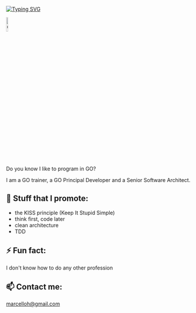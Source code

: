 [![Typing SVG](https://readme-typing-svg.herokuapp.com?color=%2336BCF7&lines=Hi+%F0%9F%91%8B%2C+Hi+there%2C+I+am+Marcelloh)](https://git.io/typing-svg)

<img class="Header-logo" src="https://www.bbminfo.com/assets/images/lang-logo/golang.gif" alt="Go" width=10% heigth=10%>

Do you know I like to program in GO?
  
I am a GO trainer, a GO Principal Developer and a Senior Software Architect.

## 💬  Stuff that I promote:
- the KISS principle (Keep It Stupid Simple)
- think first, code later
- clean architecture
- TDD

## ⚡  Fun fact:
I don't know how to do any other profession

## 📫  Contact me:
marcelloh@gmail.com

  <!--
**marcelloh/marcelloh** is a ✨ _special_ ✨ repository because its `README.md` (this file) appears on your GitHub profile.

Here are some ideas to get you started:

- 🔭 I’m currently working on ...
- 🌱 I’m currently learning ...
- 👯 I’m looking to collaborate on ...
- 🤔 I’m looking for help with ...
- 💬 Ask me about ...
- 📫 How to reach me: ...
- 😄 Pronouns: ...
- ⚡ Fun fact: ...
-->
